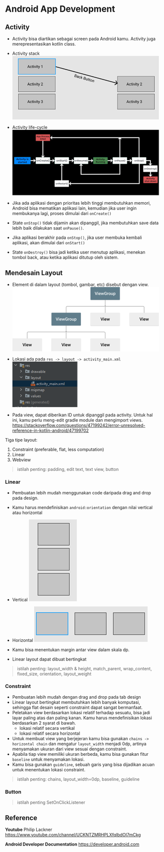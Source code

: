 # Android App Development

## Activity
- Activity bisa diartikan sebagai screen pada Android kamu. Activity juga merepresentasikan kotlin class.
- Activity stack
![](attachments/Pasted%20image%2020211109164056.png)

- Activity life-cycle
![](attachments/Pasted%20image%2020211109164204.png)

- Jika ada aplikasi dengan prioritas lebih tinggi membutuhkan memori, Android bisa mematikan aplikasi lain, kemudian jika user ingin membukanya lagi, proses dimulai dari `onCreate()`
- State `onStop()` tidak dijamin akan dipanggil, jika membutuhkan save data lebih baik dilakukan saat `onPause()`.
- Jika aplikasi berakhir pada `onStop()`, jika user membuka kembali aplikasi, akan dimulai dari `onStart()`
- State `onDestroy()` bisa jadi ketika user menutup aplikasi, menekan tombol back, atau ketika aplikasi ditutup oleh sistem.
	
## Mendesain Layout
- Element di dalam layout (tombol, gambar, etc) disebut dengan view.
 ![](attachments/viewgroup_2x.png)
 
- Lokasi ada pada `res -> layout -> activity_main.xml`
![](attachments/Pasted%20image%2020211109160119.png)

- Pada view, dapat diberikan ID untuk dipanggil pada activity. Untuk hal ini, kamu perlu meng-edit gradle module dan mengimport views. https://stackoverflow.com/questions/47199242/error-unresolved-reference-in-kotlin-android/47199702

Tiga tipe layout:
1. Constraint  (preferable, flat, less computation)
2. Linear
3. Webview

> istilah penting: padding, edit text, text view, button

### Linear
- Pembuatan lebih mudah menggunakan code daripada drag and drop pada design.
- Kamu harus mendefinisikan `android:orientation` dengan nilai vertical atau horizontal
- Vertical
![](attachments/Pasted%20image%2020211109160555.png)

- Horizontal
![](attachments/Pasted%20image%2020211109160618.png)

- Kamu bisa menentukan margin antar view dalam skala dp.
- Linear layout dapat dibuat bertingkat


> istilah penting: layout_width & height, match_parent, wrap_content, fixed_size, orientation, layout_weight

### Constraint
- Pembuatan lebih mudah dengan drag and drop pada tab design
- Linear layout bertingkat membutuhkan lebih banyak komputasi, sehingga flat desain seperti constraint dapat sangat bermanfaat.
- Peletakan view berdasarkan lokasi relatif terhadap sesuatu, bisa jadi layar paling atas dan paling kanan. Kamu harus mendefinisikan lokasi berdasarkan 2 syarat di bawah.
	- lokasi relatif secara vertikal
	- lokasi relatif secara horizontal
- Untuk membuat view yang berjejeran kamu bisa gunakan `chains -> horizontal chain` dan mengatur `layout_width` menjadi 0dp, artinya menyamakan ukuran dari view sesuai dengan constraint.
- Apabila tiap view memiliki ukuran berbeda, kamu bisa gunakan fitur `baseline` untuk menyamakan lokasi.
- Kamu bisa gunakan `guideline`, sebuah garis yang bisa dijadikan acuan untuk menentukan lokasi constraint.

> istilah penting: chains, layout_width=0dp, baseline, guideline

### Button
> istilah penting SetOnClickListener

## Reference
**Youtube**
Philip Lackner https://www.youtube.com/channel/UCKNTZMRHPLXfqlbdOI7mCkg

**Android Developer Documentation**
https://developer.android.com